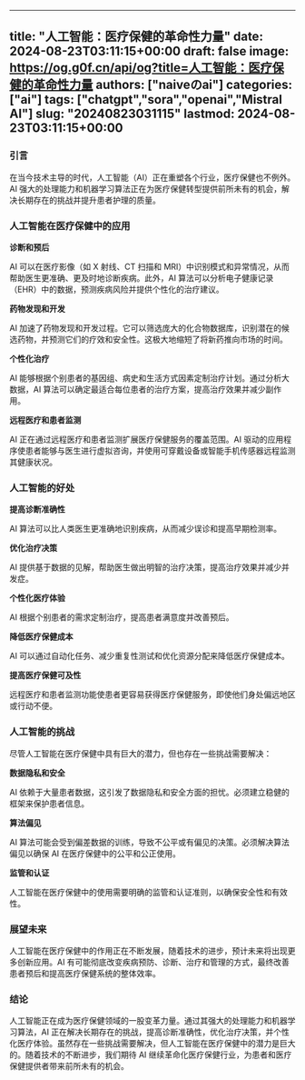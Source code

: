 
---
title: "人工智能：医疗保健的革命性力量"
date: 2024-08-23T03:11:15+00:00
draft: false
image: https://og.g0f.cn/api/og?title=人工智能：医疗保健的革命性力量
authors: ["naiveのai"]
categories: ["ai"]
tags: ["chatgpt","sora","openai","Mistral AI"]
slug: "20240823031115"
lastmod: 2024-08-23T03:11:15+00:00
---
### 引言

在当今技术主导的时代，人工智能（AI）正在重塑各个行业，医疗保健也不例外。AI 强大的处理能力和机器学习算法正在为医疗保健转型提供前所未有的机会，解决长期存在的挑战并提升患者护理的质量。

### 人工智能在医疗保健中的应用

**诊断和预后**

AI 可以在医疗影像（如 X 射线、CT 扫描和 MRI）中识别模式和异常情况，从而帮助医生更准确、更及时地诊断疾病。此外，AI 算法可以分析电子健康记录（EHR）中的数据，预测疾病风险并提供个性化的治疗建议。

**药物发现和开发**

AI 加速了药物发现和开发过程。它可以筛选庞大的化合物数据库，识别潜在的候选药物，并预测它们的疗效和安全性。这极大地缩短了将新药推向市场的时间。

**个性化治疗**

AI 能够根据个别患者的基因组、病史和生活方式因素定制治疗计划。通过分析大数据，AI 算法可以确定最适合每位患者的治疗方案，提高治疗效果并减少副作用。

**远程医疗和患者监测**

AI 正在通过远程医疗和患者监测扩展医疗保健服务的覆盖范围。AI 驱动的应用程序使患者能够与医生进行虚拟咨询，并使用可穿戴设备或智能手机传感器远程监测其健康状况。

### 人工智能的好处

**提高诊断准确性**

AI 算法可以比人类医生更准确地识别疾病，从而减少误诊和提高早期检测率。

**优化治疗决策**

AI 提供基于数据的见解，帮助医生做出明智的治疗决策，提高治疗效果并减少并发症。

**个性化医疗体验**

AI 根据个别患者的需求定制治疗，提高患者满意度并改善预后。

**降低医疗保健成本**

AI 可以通过自动化任务、减少重复性测试和优化资源分配来降低医疗保健成本。

**提高医疗保健可及性**

远程医疗和患者监测功能使患者更容易获得医疗保健服务，即使他们身处偏远地区或行动不便。

### 人工智能的挑战

尽管人工智能在医疗保健中具有巨大的潜力，但也存在一些挑战需要解决：

**数据隐私和安全**

AI 依赖于大量患者数据，这引发了数据隐私和安全方面的担忧。必须建立稳健的框架来保护患者信息。

**算法偏见**

AI 算法可能会受到偏差数据的训练，导致不公平或有偏见的决策。必须解决算法偏见以确保 AI 在医疗保健中的公平和公正使用。

**监管和认证**

人工智能在医疗保健中的使用需要明确的监管和认证准则，以确保安全性和有效性。

### 展望未来

人工智能在医疗保健中的作用正在不断发展，随着技术的进步，预计未来将出现更多创新应用。AI 有可能彻底改变疾病预防、诊断、治疗和管理的方式，最终改善患者预后和提高医疗保健系统的整体效率。

### 结论

人工智能正在成为医疗保健领域的一股变革力量。通过其强大的处理能力和机器学习算法，AI 正在解决长期存在的挑战，提高诊断准确性，优化治疗决策，并个性化医疗体验。虽然存在一些挑战需要解决，但人工智能在医疗保健中的潜力是巨大的。随着技术的不断进步，我们期待 AI 继续革命化医疗保健行业，为患者和医疗保健提供者带来前所未有的机会。